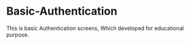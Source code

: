 # Basic-Authentication
This is basic Authentication screens, Which developed for educational purpose.
